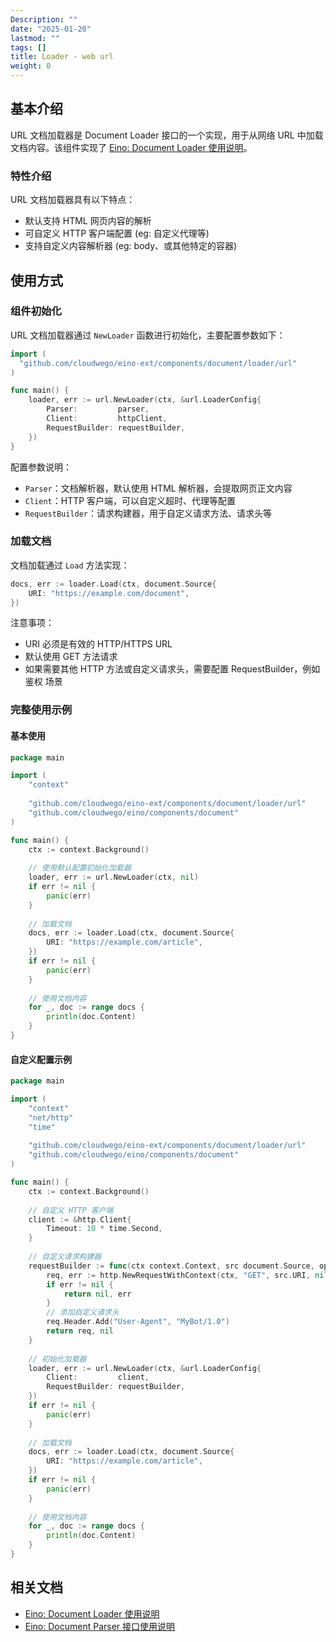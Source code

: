 ```yaml
---
Description: ""
date: "2025-01-20"
lastmod: ""
tags: []
title: Loader - web url
weight: 0
---
```


## **基本介绍**

URL 文档加载器是 Document Loader 接口的一个实现，用于从网络 URL 中加载文档内容。该组件实现了 [Eino: Document Loader 使用说明](/zh/docs/eino/core_modules/components/document_loader_guide)。

### **特性介绍**

URL 文档加载器具有以下特点：

- 默认支持 HTML 网页内容的解析
- 可自定义 HTTP 客户端配置 (eg: 自定义代理等)
- 支持自定义内容解析器 (eg: body、或其他特定的容器)

## **使用方式**

### **组件初始化**

URL 文档加载器通过 `NewLoader` 函数进行初始化，主要配置参数如下：

```go
import (
  "github.com/cloudwego/eino-ext/components/document/loader/url"
)

func main() {
    loader, err := url.NewLoader(ctx, &url.LoaderConfig{
        Parser:         parser,
        Client:         httpClient,
        RequestBuilder: requestBuilder,
    })
}
```

配置参数说明：

- `Parser`：文档解析器，默认使用 HTML 解析器，会提取网页正文内容
- `Client`：HTTP 客户端，可以自定义超时、代理等配置
- `RequestBuilder`：请求构建器，用于自定义请求方法、请求头等

### **加载文档**

文档加载通过 `Load` 方法实现：

```go
docs, err := loader.Load(ctx, document.Source{
    URI: "https://example.com/document",
})
```

注意事项：

- URI 必须是有效的 HTTP/HTTPS URL
- 默认使用 GET 方法请求
- 如果需要其他 HTTP 方法或自定义请求头，需要配置 RequestBuilder，例如 鉴权 场景

### **完整使用示例**

#### **基本使用**

```go
package main

import (
    "context"
    
    "github.com/cloudwego/eino-ext/components/document/loader/url"
    "github.com/cloudwego/eino/components/document"
)

func main() {
    ctx := context.Background()
    
    // 使用默认配置初始化加载器
    loader, err := url.NewLoader(ctx, nil)
    if err != nil {
        panic(err)
    }
    
    // 加载文档
    docs, err := loader.Load(ctx, document.Source{
        URI: "https://example.com/article",
    })
    if err != nil {
        panic(err)
    }
    
    // 使用文档内容
    for _, doc := range docs {
        println(doc.Content)
    }
}
```

#### **自定义配置示例**

```go
package main

import (
    "context"
    "net/http"
    "time"
    
    "github.com/cloudwego/eino-ext/components/document/loader/url"
    "github.com/cloudwego/eino/components/document"
)

func main() {
    ctx := context.Background()
    
    // 自定义 HTTP 客户端
    client := &http.Client{
        Timeout: 10 * time.Second,
    }
    
    // 自定义请求构建器
    requestBuilder := func(ctx context.Context, src document.Source, opts ...document.LoaderOption) (*http.Request, error) {
        req, err := http.NewRequestWithContext(ctx, "GET", src.URI, nil)
        if err != nil {
            return nil, err
        }
        // 添加自定义请求头
        req.Header.Add("User-Agent", "MyBot/1.0")
        return req, nil
    }
    
    // 初始化加载器
    loader, err := url.NewLoader(ctx, &url.LoaderConfig{
        Client:         client,
        RequestBuilder: requestBuilder,
    })
    if err != nil {
        panic(err)
    }
    
    // 加载文档
    docs, err := loader.Load(ctx, document.Source{
        URI: "https://example.com/article",
    })
    if err != nil {
        panic(err)
    }
    
    // 使用文档内容
    for _, doc := range docs {
        println(doc.Content)
    }
}
```

## **相关文档**

- [Eino: Document Loader 使用说明](/zh/docs/eino/core_modules/components/document_loader_guide)
- [Eino: Document Parser 接口使用说明](/zh/docs/eino/core_modules/components/document_loader_guide/document_parser_interface_guide)
